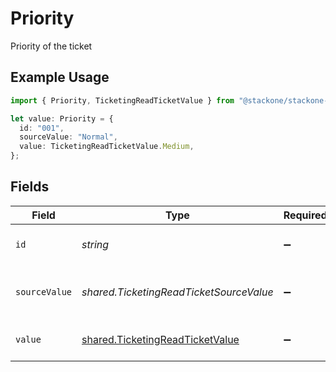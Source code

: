 # Priority

Priority of the ticket

## Example Usage

```typescript
import { Priority, TicketingReadTicketValue } from "@stackone/stackone-client-ts/sdk/models/shared";

let value: Priority = {
  id: "001",
  sourceValue: "Normal",
  value: TicketingReadTicketValue.Medium,
};
```

## Fields

| Field                                                                                     | Type                                                                                      | Required                                                                                  | Description                                                                               | Example                                                                                   |
| ----------------------------------------------------------------------------------------- | ----------------------------------------------------------------------------------------- | ----------------------------------------------------------------------------------------- | ----------------------------------------------------------------------------------------- | ----------------------------------------------------------------------------------------- |
| `id`                                                                                      | *string*                                                                                  | :heavy_minus_sign:                                                                        | The id of the ticket priority.                                                            | 001                                                                                       |
| `sourceValue`                                                                             | *shared.TicketingReadTicketSourceValue*                                                   | :heavy_minus_sign:                                                                        | The source value of the ticket priority.                                                  | Normal                                                                                    |
| `value`                                                                                   | [shared.TicketingReadTicketValue](../../../sdk/models/shared/ticketingreadticketvalue.md) | :heavy_minus_sign:                                                                        | The priority of the ticket.                                                               | medium                                                                                    |